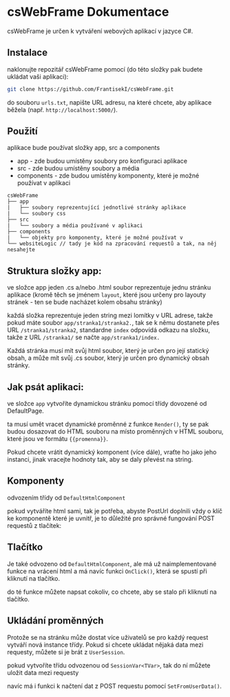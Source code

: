 # csWebFrame Dokumentace

csWebFrame je určen k vytváření webových aplikací v jazyce C#. 

## Instalace
naklonujte repozitář csWebFrame pomocí (do této složky pak budete ukládat vaši aplikaci):

```bash
git clone https://github.com/FrantisekI/csWebFrame.git 
```
do souboru `urls.txt`, napište URL adresu, na které chcete, aby aplikace běžela (např. `http://localhost:5000/`).

## Použití

aplikace bude používat složky app, src a components 
- app - zde budou umístěny soubory pro konfiguraci aplikace
- src - zde budou umístěny soubory a média
- components - zde budou umístěny komponenty, které je možné používat v aplikaci

```
csWebFrame
├── app
|   ├── soubory reprezentující jednotlivé stránky aplikace
|   └── soubory css
├── src
|   └── soubory a média používané v aplikaci
├── components
|   └── objekty pro komponenty, které je možné používat v 
└── websiteLogic // tady je kód na zpracování requestů a tak, na něj nesahejte
```

## Struktura složky app:
ve složce app jeden .cs a/nebo .html soubor reprezentuje jednu stránku aplikace (kromě těch se jménem `layout`, které jsou určeny pro layouty stránek - ten se bude nacházet kolem obsahu stránky)

každá složka reprezentuje jeden string mezi lomítky v URL adrese, takže pokud máte soubor `app/stranka1/stranka2.`, tak se k němu dostanete přes URL `/stranka1/stranka2`, standardne `index` odpovídá odkazu na složku, takže z URL `/stranka1/` se načte `app/stranka1/index.`

Každá stránka musí mít svůj html soubor, který je určen pro její statický obsah, a může mít svůj .cs soubor, který je určen pro dynamický obsah stránky.

## Jak psát aplikaci:
ve složce `app` vytvoříte dynamickou stránku pomocí třídy dovozené od DefaultPage.

ta musí umět vracet dynamické proměnné z funkce `Render()`, ty se pak budou dosazovat do HTML souboru na místo proměnných v HTML souboru, které jsou ve formátu `{{promenna}}`.

Pokud chcete vrátit dynamický komponent (více dále), vraťte ho jako jeho instanci, jinak vracejte hodnoty tak, aby se daly převést na string.

## Komponenty
odvozením třídy od `DefaultHtmlComponent` 

pokud vytváříte html sami, tak je potřeba, abyste PostUrl doplnili vždy o klíč ke komponentě které je uvnitř, je to důležité pro správné fungování POST requestů z tlačítek:

## Tlačítko

Je také odvozeno od `DefaultHtmlComponent`, ale má už naimplementované funkce na vrácení html a má navíc funkci `OnClick()`, která se spustí při kliknutí na tlačítko.

do té funkce můžete napsat cokoliv, co chcete, aby se stalo při kliknutí na tlačítko.

## Ukládání proměnných
Protože se na stránku může dostat více uživatelů se pro každý request vytváří nová instance třídy. Pokud si chcete ukládat nějaká data mezi requesty, můžete si je brát z `UserSession`.

pokud vytvoříte třídu odvozenou od `SessionVar<TVar>`, tak do ní můžete uložit data mezi requesty

navíc má i funkci k načtení dat z POST requestu pomocí `SetFromUserData()`.

